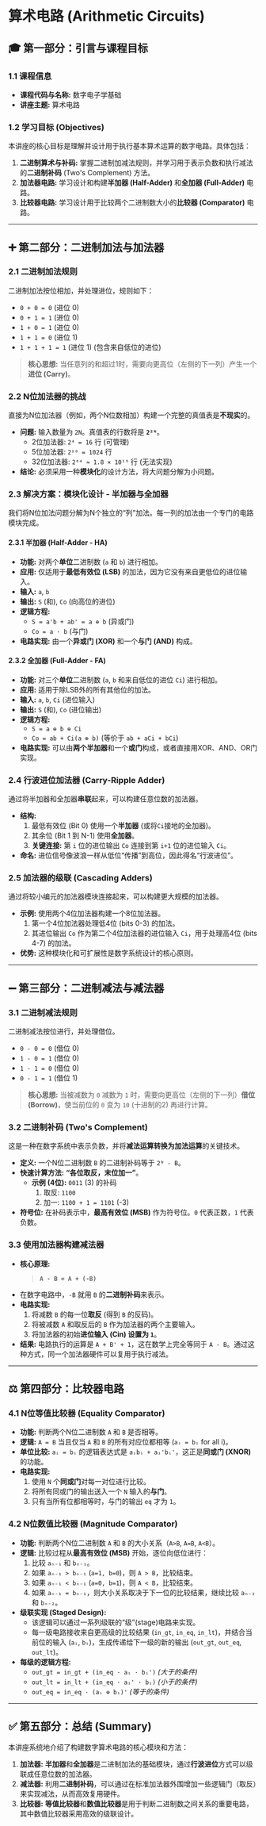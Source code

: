 # 算术电路 (Arithmetic Circuits)

## 🎓 第一部分：引言与课程目标 

### **1.1 课程信息**
*   **课程代码与名称:** 数字电子学基础
*   **讲座主题:** 算术电路

### **1.2 学习目标 (Objectives)**
本讲座的核心目标是理解并设计用于执行基本算术运算的数字电路。具体包括：
1.  **二进制算术与补码:** 掌握二进制加减法规则，并学习用于表示负数和执行减法的**二进制补码** (Two's Complement) 方法。
2.  **加法器电路:** 学习设计和构建**半加器 (Half-Adder)** 和**全加器 (Full-Adder)** 电路。
3.  **比较器电路:** 学习设计用于比较两个二进制数大小的**比较器 (Comparator)** 电路。

---

## ➕ 第二部分：二进制加法与加法器

### **2.1 二进制加法规则**
二进制加法按位相加，并处理进位，规则如下：
*   `0 + 0 = 0` (进位 0)
*   `0 + 1 = 1` (进位 0)
*   `1 + 0 = 1` (进位 0)
*   `1 + 1 = 0` (进位 1)
*   `1 + 1 + 1 = 1` (进位 1) (包含来自低位的进位)

> **核心思想:** 当任意列的和超过1时，需要向更高位（左侧的下一列）产生一个**进位 (Carry)**。

### **2.2 N位加法器的挑战**
直接为N位加法器（例如，两个N位数相加）构建一个完整的真值表是**不现实**的。
*   **问题:** 输入数量为 `2N`。真值表的行数将是 **`2²ᴺ`**。
    *   2位加法器: `2⁴ = 16` 行 (可管理)
    *   5位加法器: `2¹⁰ = 1024` 行
    *   32位加法器: `2⁶⁴ ≈ 1.8 × 10¹⁹` 行 (无法实现)
*   **结论:** 必须采用一种**模块化**的设计方法，将大问题分解为小问题。

### **2.3 解决方案：模块化设计 - 半加器与全加器**
我们将N位加法问题分解为N个独立的“列”加法。每一列的加法由一个专门的电路模块完成。

#### **2.3.1 半加器 (Half-Adder - HA)**
*   **功能:** 对两个**单位**二进制数 (`a` 和 `b`) 进行相加。
*   **应用:** 仅适用于**最低有效位 (LSB)** 的加法，因为它没有来自更低位的进位输入。
*   **输入:** `a`, `b`
*   **输出:** `S` (和), `Co` (向高位的进位)
*   **逻辑方程:**
    *   `S = a'b + ab' = a ⊕ b` (异或门)
    *   `Co = a · b` (与门)
*   **电路实现:** 由一个**异或门 (XOR)** 和一个**与门 (AND)** 构成。

#### **2.3.2 全加器 (Full-Adder - FA)**
*   **功能:** 对三个**单位**二进制数 (`a`, `b` 和来自低位的进位 `Ci`) 进行相加。
*   **应用:** 适用于除LSB外的所有其他位的加法。
*   **输入:** `a`, `b`, `Ci` (进位输入)
*   **输出:** `S` (和), `Co` (进位输出)
*   **逻辑方程:**
    *   `S = a ⊕ b ⊕ Ci`
    *   `Co = ab + Ci(a ⊕ b)`  (等价于 `ab + aCi + bCi`)
*   **电路实现:** 可以由**两个半加器**和一个**或门**构成，或者直接用XOR、AND、OR门实现。

### **2.4 行波进位加法器 (Carry-Ripple Adder)**
通过将半加器和全加器**串联**起来，可以构建任意位数的加法器。
*   **结构:**
    1.  最低有效位 (Bit 0) 使用一个**半加器** (或将`Ci`接地的全加器)。
    2.  其余位 (Bit 1 到 N-1) 使用**全加器**。
    3.  **关键连接:** 第 `i` 位的进位输出 `Co` 连接到第 `i+1` 位的进位输入 `Ci`。
*   **命名:** 进位信号像波浪一样从低位“传播”到高位，因此得名“行波进位”。

### **2.5 加法器的级联 (Cascading Adders)**
通过将较小编元的加法器模块连接起来，可以构建更大规模的加法器。
*   **示例:** 使用两个4位加法器构建一个8位加法器。
    1.  第一个4位加法器处理低4位 (bits 0-3) 的加法。
    2.  其进位输出 `Co` 作为第二个4位加法器的进位输入 `Ci`，用于处理高4位 (bits 4-7) 的加法。
*   **优势:** 这种模块化和可扩展性是数字系统设计的核心原则。

---

## ➖ 第三部分：二进制减法与减法器 

### **3.1 二进制减法规则**
二进制减法按位进行，并处理借位。
*   `0 - 0 = 0` (借位 0)
*   `1 - 0 = 1` (借位 0)
*   `1 - 1 = 0` (借位 0)
*   `0 - 1 = 1` (借位 1)

> **核心思想:** 当被减数为 `0` 减数为 `1` 时，需要向更高位（左侧的下一列）**借位 (Borrow)**，使当前位的 `0` 变为 `10` (十进制的2) 再进行计算。

### **3.2 二进制补码 (Two's Complement)**
这是一种在数字系统中表示负数，并将**减法运算转换为加法运算**的关键技术。
*   **定义:** 一个N位二进制数 `B` 的二进制补码等于 `2ᴺ - B`。
*   **快速计算方法:** **“各位取反，末位加一”**。
    *   **示例 (4位):** `0011` (3) 的补码
        1.  取反: `1100`
        2.  加一: `1100 + 1 = 1101` (-3)
*   **符号位:** 在补码表示中，**最高有效位 (MSB)** 作为符号位。`0` 代表正数，`1` 代表负数。

### **3.3 使用加法器构建减法器**
*   **核心原理:**
    > **`A - B = A + (-B)`**
*   在数字电路中，`-B` 就用 `B` 的**二进制补码**来表示。
*   **电路实现:**
    1.  将减数 `B` 的每一位**取反** (得到 `B` 的反码)。
    2.  将被减数 `A` 和取反后的 `B` 作为加法器的两个主要输入。
    3.  将加法器的初始**进位输入 (Cin) 设置为 `1`**。
*   **结果:** 电路执行的运算是 `A + B' + 1`，这在数学上完全等同于 `A - B`。通过这种方式，同一个加法器硬件可以复用于执行减法。

---

## ⚖️ 第四部分：比较器电路 

### **4.1 N位等值比较器 (Equality Comparator)**
*   **功能:** 判断两个N位二进制数 `A` 和 `B` 是否相等。
*   **逻辑:** `A = B` 当且仅当 `A` 和 `B` 的所有对应位都相等 (`aᵢ = bᵢ` for all i)。
*   **单位比较:** `aᵢ = bᵢ` 的逻辑表达式是 `aᵢbᵢ + aᵢ'bᵢ'`，这正是**同或门 (XNOR)** 的功能。
*   **电路实现:**
    1.  使用 `N` 个**同或门**对每一对位进行比较。
    2.  将所有同或门的输出送入一个 `N` 输入的**与门**。
    3.  只有当所有位都相等时，与门的输出 `eq` 才为 `1`。

### **4.2 N位数值比较器 (Magnitude Comparator)**
*   **功能:** 判断两个N位二进制数 `A` 和 `B` 的大小关系（`A>B`, `A=B`, `A<B`）。
*   **逻辑:** 比较过程从**最高有效位 (MSB)** 开始，逐位向低位进行：
    1.  比较 `aₙ₋₁` 和 `bₙ₋₁`。
    2.  如果 `aₙ₋₁ > bₙ₋₁` (`a=1, b=0`)，则 `A > B`，比较结束。
    3.  如果 `aₙ₋₁ < bₙ₋₁` (`a=0, b=1`)，则 `A < B`，比较结束。
    4.  如果 `aₙ₋₁ = bₙ₋₁`，则大小关系取决于下一位的比较结果，继续比较 `aₙ₋₂` 和 `bₙ₋₂`。
*   **级联实现 (Staged Design):**
    *   该逻辑可以通过一系列级联的“级”(stage)电路来实现。
    *   每一级电路接收来自更高级的比较结果 (`in_gt`, `in_eq`, `in_lt`)，并结合当前位的输入 (`aᵢ`, `bᵢ`)，生成传递给下一级的新的输出 (`out_gt`, `out_eq`, `out_lt`)。
*   **每级的逻辑方程:**
    *   `out_gt = in_gt + (in_eq · aᵢ · bᵢ')`  *(大于的条件)*
    *   `out_lt = in_lt + (in_eq · aᵢ' · bᵢ)`  *(小于的条件)*
    *   `out_eq = in_eq · (aᵢ ⊕ bᵢ)'`       *(等于的条件)*

---

## ✅ 第五部分：总结 (Summary)

本讲座系统地介绍了构建数字算术电路的核心模块和方法：
1.  **加法器:** **半加器**和**全加器**是二进制加法的基础模块，通过**行波进位**方式可以级联成任意位数的加法器。
2.  **减法器:** 利用**二进制补码**，可以通过在标准加法器外围增加一些逻辑门（取反）来实现减法，从而高效复用硬件。
3.  **比较器:** **等值比较器**和**数值比较器**是用于判断二进制数之间关系的重要电路，其中数值比较器采用高效的级联设计。